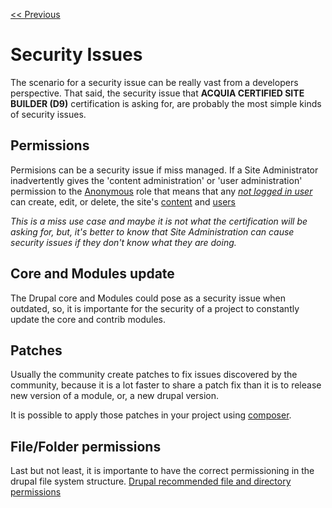 [<< Previous](readme.md)
# Security Issues
The scenario for a security issue can be really vast from a developers perspective. That said, the security issue that **ACQUIA CERTIFIED SITE BUILDER (D9)** certification is asking for, are probably the most simple kinds of security issues.

## Permissions
Permisions can be a security issue if miss managed. If a Site Administrator inadvertently gives the 'content administration' or 'user administration' permission to the [Anonymous](terminology.md#anonymous) role that means that any [_not logged in user_](terminology.md#anonymous) can create, edit, or delete, the site's [content](terminology.md#content) and [users](terminology.md#user)

_This is a miss use case and maybe it is not what the certification will be asking for, but, it's better to know that Site Administration can cause security issues if they don't know what they are doing._

## Core and Modules update
The Drupal core and Modules could pose as a security issue when outdated, so, it is importante for the security of a project to constantly update the core and contrib modules.

## Patches
Usually the community create patches to fix issues discovered by the community, because it is a lot faster to share a patch fix than it is to release new version of a module, or, a new drupal version.

It is possible to apply those patches in your project using [composer](composer.md).

## File/Folder permissions
Last but not least, it is importante to have the correct permissioning in the drupal file system structure.
[Drupal recommended file and directory permissions](https://drupal.guru/drupal-recommended-file-and-directory-permissions/)